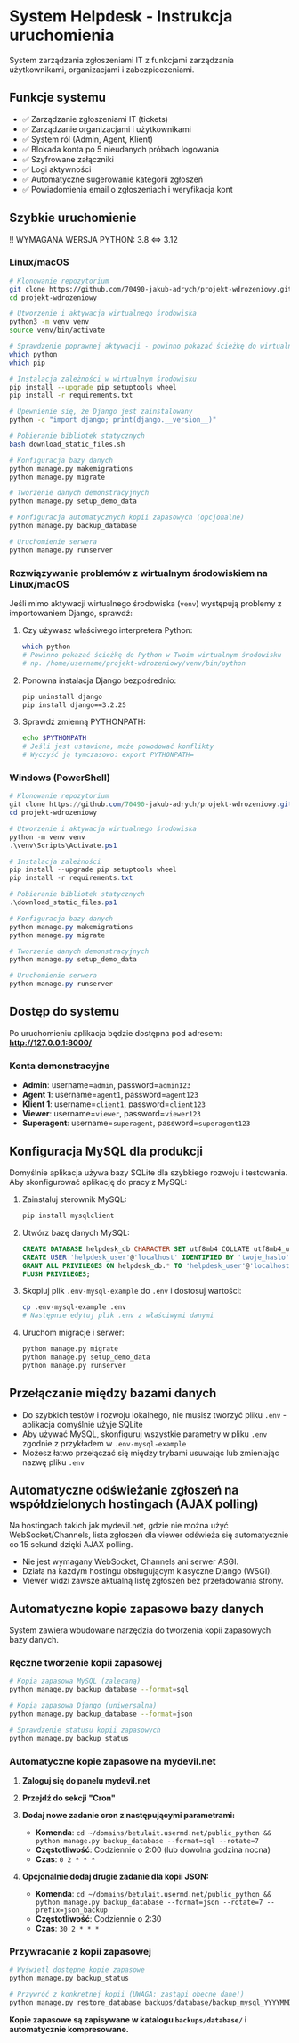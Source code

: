 # System Helpdesk - Instrukcja uruchomienia

System zarządzania zgłoszeniami IT z funkcjami zarządzania użytkownikami, organizacjami i zabezpieczeniami.

## Funkcje systemu

- ✅ Zarządzanie zgłoszeniami IT (tickets)
- ✅ Zarządzanie organizacjami i użytkownikami
- ✅ System ról (Admin, Agent, Klient)
- ✅ Blokada konta po 5 nieudanych próbach logowania
- ✅ Szyfrowane załączniki
- ✅ Logi aktywności
- ✅ Automatyczne sugerowanie kategorii zgłoszeń
- ✅ Powiadomienia email o zgłoszeniach i weryfikacja kont

## Szybkie uruchomienie

!! WYMAGANA WERSJA PYTHON: 3.8 <=> 3.12

### Linux/macOS
```bash
# Klonowanie repozytorium
git clone https://github.com/70490-jakub-adrych/projekt-wdrozeniowy.git
cd projekt-wdrozeniowy

# Utworzenie i aktywacja wirtualnego środowiska
python3 -m venv venv
source venv/bin/activate

# Sprawdzenie poprawnej aktywacji - powinno pokazać ścieżkę do wirtualnego środowiska
which python
which pip

# Instalacja zależności w wirtualnym środowisku
pip install --upgrade pip setuptools wheel
pip install -r requirements.txt

# Upewnienie się, że Django jest zainstalowany
python -c "import django; print(django.__version__)"

# Pobieranie bibliotek statycznych
bash download_static_files.sh

# Konfiguracja bazy danych
python manage.py makemigrations
python manage.py migrate

# Tworzenie danych demonstracyjnych
python manage.py setup_demo_data

# Konfiguracja automatycznych kopii zapasowych (opcjonalne)
python manage.py backup_database

# Uruchomienie serwera
python manage.py runserver
```

### Rozwiązywanie problemów z wirtualnym środowiskiem na Linux/macOS

Jeśli mimo aktywacji wirtualnego środowiska (`venv`) występują problemy z importowaniem Django, sprawdź:

1. Czy używasz właściwego interpretera Python:
   ```bash
   which python
   # Powinno pokazać ścieżkę do Python w Twoim wirtualnym środowisku
   # np. /home/username/projekt-wdrozeniowy/venv/bin/python
   ```

2. Ponowna instalacja Django bezpośrednio:
   ```bash
   pip uninstall django
   pip install django==3.2.25
   ```

3. Sprawdź zmienną PYTHONPATH:
   ```bash
   echo $PYTHONPATH
   # Jeśli jest ustawiona, może powodować konflikty
   # Wyczyść ją tymczasowo: export PYTHONPATH=
   ```

### Windows (PowerShell)
```powershell
# Klonowanie repozytorium
git clone https://github.com/70490-jakub-adrych/projekt-wdrozeniowy.git
cd projekt-wdrozeniowy

# Utworzenie i aktywacja wirtualnego środowiska
python -m venv venv
.\venv\Scripts\Activate.ps1

# Instalacja zależności
pip install --upgrade pip setuptools wheel
pip install -r requirements.txt

# Pobieranie bibliotek statycznych
.\download_static_files.ps1

# Konfiguracja bazy danych
python manage.py makemigrations
python manage.py migrate

# Tworzenie danych demonstracyjnych
python manage.py setup_demo_data

# Uruchomienie serwera
python manage.py runserver
```

## Dostęp do systemu

Po uruchomieniu aplikacja będzie dostępna pod adresem: **http://127.0.0.1:8000/**

### Konta demonstracyjne

- **Admin**: username=`admin`, password=`admin123`
- **Agent 1**: username=`agent1`, password=`agent123`
- **Klient 1**: username=`client1`, password=`client123`
- **Viewer**: username=`viewer`, password=`viewer123`
- **Superagent**: username=`superagent`, password=`superagent123`

## Konfiguracja MySQL dla produkcji

Domyślnie aplikacja używa bazy SQLite dla szybkiego rozwoju i testowania. Aby skonfigurować aplikację do pracy z MySQL:

1. Zainstaluj sterownik MySQL:
   ```bash
   pip install mysqlclient
   ```

2. Utwórz bazę danych MySQL:
   ```sql
   CREATE DATABASE helpdesk_db CHARACTER SET utf8mb4 COLLATE utf8mb4_unicode_ci;
   CREATE USER 'helpdesk_user'@'localhost' IDENTIFIED BY 'twoje_haslo';
   GRANT ALL PRIVILEGES ON helpdesk_db.* TO 'helpdesk_user'@'localhost';
   FLUSH PRIVILEGES;
   ```

3. Skopiuj plik `.env-mysql-example` do `.env` i dostosuj wartości:
   ```bash
   cp .env-mysql-example .env
   # Następnie edytuj plik .env z właściwymi danymi
   ```

4. Uruchom migracje i serwer:
   ```bash
   python manage.py migrate
   python manage.py setup_demo_data
   python manage.py runserver
   ```

## Przełączanie między bazami danych

- Do szybkich testów i rozwoju lokalnego, nie musisz tworzyć pliku `.env` - aplikacja domyślnie użyje SQLite
- Aby używać MySQL, skonfiguruj wszystkie parametry w pliku `.env` zgodnie z przykładem w `.env-mysql-example`
- Możesz łatwo przełączać się między trybami usuwając lub zmieniając nazwę pliku `.env`

## Automatyczne odświeżanie zgłoszeń na współdzielonych hostingach (AJAX polling)

Na hostingach takich jak mydevil.net, gdzie nie można użyć WebSocket/Channels, lista zgłoszeń dla viewer odświeża się automatycznie co 15 sekund dzięki AJAX polling.

- Nie jest wymagany WebSocket, Channels ani serwer ASGI.
- Działa na każdym hostingu obsługującym klasyczne Django (WSGI).
- Viewer widzi zawsze aktualną listę zgłoszeń bez przeładowania strony.

## Automatyczne kopie zapasowe bazy danych

System zawiera wbudowane narzędzia do tworzenia kopii zapasowych bazy danych.

### Ręczne tworzenie kopii zapasowej
```bash
# Kopia zapasowa MySQL (zalecaną)
python manage.py backup_database --format=sql

# Kopia zapasowa Django (uniwersalna)
python manage.py backup_database --format=json

# Sprawdzenie statusu kopii zapasowych
python manage.py backup_status
```

### Automatyczne kopie zapasowe na mydevil.net

1. **Zaloguj się do panelu mydevil.net**
2. **Przejdź do sekcji "Cron"**
3. **Dodaj nowe zadanie cron z następującymi parametrami:**

   - **Komenda**: `cd ~/domains/betulait.usermd.net/public_python && python manage.py backup_database --format=sql --rotate=7`
   - **Częstotliwość**: Codziennie o 2:00 (lub dowolna godzina nocna)
   - **Czas**: `0 2 * * *`

4. **Opcjonalnie dodaj drugie zadanie dla kopii JSON:**
   - **Komenda**: `cd ~/domains/betulait.usermd.net/public_python && python manage.py backup_database --format=json --rotate=7 --prefix=json_backup`
   - **Częstotliwość**: Codziennie o 2:30
   - **Czas**: `30 2 * * *`

### Przywracanie z kopii zapasowej
```bash
# Wyświetl dostępne kopie zapasowe
python manage.py backup_status

# Przywróć z konkretnej kopii (UWAGA: zastąpi obecne dane!)
python manage.py restore_database backups/database/backup_mysql_YYYYMMDD_HHMMSS.sql.gz
```

**Kopie zapasowe są zapisywane w katalogu `backups/database/` i automatycznie kompresowane.**

